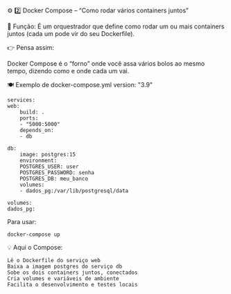 ⚙️ 2️⃣ Docker Compose – “Como rodar vários containers juntos”

📘 Função:
É um orquestrador que define como rodar um ou mais containers juntos (cada um pode vir do seu Dockerfile).

👉 Pensa assim:

Docker Compose é o “forno” onde você assa vários bolos ao mesmo tempo, dizendo como e onde cada um vai.

🍽️ Exemplo de docker-compose.yml
    version: "3.9"

    services:
    web:
        build: .
        ports:
        - "5000:5000"
        depends_on:
        - db

    db:
        image: postgres:15
        environment:
        POSTGRES_USER: user
        POSTGRES_PASSWORD: senha
        POSTGRES_DB: meu_banco
        volumes:
        - dados_pg:/var/lib/postgresql/data

    volumes:
    dados_pg:

Para usar:

    docker-compose up

💡 Aqui o Compose:

    Lê o Dockerfile do serviço web
    Baixa a imagem postgres do serviço db
    Sobe os dois containers juntos, conectados
    Cria volumes e variáveis de ambiente
    Facilita o desenvolvimento e testes locais